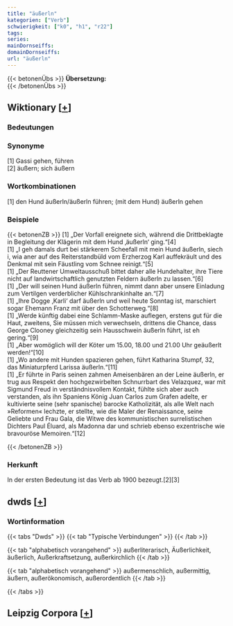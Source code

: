 ```yaml
---
title: "äußerln"
kategorien: ["Verb"]
schwierigkeit: ["k0", "h1", "r22"]
tags:
series:
mainDornseiffs:
domainDornseiffs:
url: "äußerln"
---
```


{{< betonenÜbs >}}
**Übersetzung:**  
{{< /betonenÜbs >}}

## Wiktionary [[+](https://de.wiktionary.org/wiki/äußerln)]

### Bedeutungen

### Synonyme
[1] Gassi gehen, führen  
[2] äußern; sich äußern  

### Wortkombinationen
[1] den Hund äußerln/äußerln führen; (mit dem Hund) äußerln gehen  

### Beispiele
{{< betonenZB >}}
[1] „Der Vorfall ereignete sich, während die Drittbeklagte in Begleitung der Klägerin mit dem Hund ‚äußerln‘ ging.“[4]  
[1] „I geh damals durt bei stärkerem Scheefall mit mein Hund äußerln, siech i, wia aner auf des Reiterstandbüld vom Erzherzog Karl auffekräult und des Denkmal mit sein Fäustling vom Schnee reinigt.“[5]  
[1] „Der Reuttener Umweltausschuß bittet daher alle Hundehalter, ihre Tiere nicht auf landwirtschaftlich genutzten Feldern äußerln zu lassen.“[6]  
[1] „Der will seinen Hund äußerln führen, nimmt dann aber unsere Einladung zum Vertilgen verderblicher Kühlschrankinhalte an.“[7]  
[1] „Ihre Dogge ‚Karli‘ darf äußerln und weil heute Sonntag ist, marschiert sogar Ehemann Franz mit über den Schotterweg.“[8]  
[1] „Werde künftig dabei eine Schlamm-Maske auflegen, erstens gut für die Haut, zweitens, Sie müssen mich verwechseln, drittens die Chance, dass George Clooney gleichzeitig sein Hausschwein äußerln führt, ist eh gering.“[9]  
[1] „Aber womöglich will der Köter um 15.00, 18.00 und 21.00 Uhr geäußerlt werden!“[10]  
[1] „Wo andere mit Hunden spazieren gehen, führt Katharina Stumpf, 32, das Miniaturpferd Larissa äußerln.“[11]  
[1] „Er führte in Paris seinen zahmen Ameisenbären an der Leine äußerln, er trug aus Respekt den hochgezwirbelten Schnurrbart des Velazquez, war mit Sigmund Freud in verständnisvollem Kontakt, fühlte sich aber auch verstanden, als ihn Spaniens König Juan Carlos zum Grafen adelte, er kultivierte seine (sehr spanische) barocke Katholizität, als alle Welt nach »Reformen« lechzte, er stellte, wie die Maler der Renaissance, seine Geliebte und Frau Gala, die Witwe des kommunistischen surrelistischen Dichters Paul Éluard, als Madonna dar und schrieb ebenso exzentrische wie bravouröse Memoiren.“[12]  

{{< /betonenZB >}}
### Herkunft
In der ersten Bedeutung ist das Verb ab 1900 bezeugt.[2][3]  



## dwds [[+](https://www.dwds.de/wb/äußerln)]

### Wortinformation
{{< tabs "Dwds" >}}
{{< tab "Typische Verbindungen" >}}
{{< /tab >}}

{{< tab "alphabetisch vorangehend" >}}
außerliterarisch, Äußerlichkeit, äußerlich, Außerkraftsetzung, außerkirchlich
{{< /tab >}}

{{< tab "alphabetisch vorangehend" >}}
außermenschlich, außermittig, äußern, außerökonomisch, außerordentlich
{{< /tab >}}

{{< /tabs >}}

## Leipzig Corpora [[+](https://corpora.uni-leipzig.de/en/res?word=äußerln&corpusId=deu_newscrawl-public_2018)]

